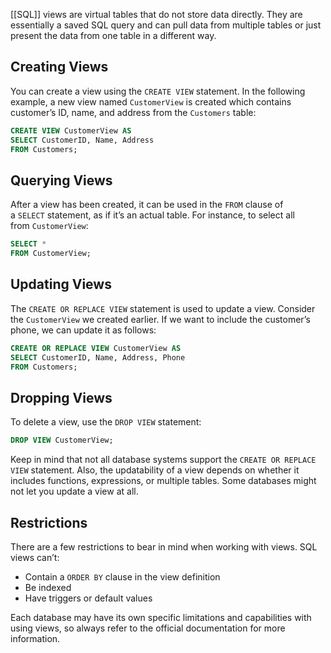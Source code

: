 [[SQL]] views are virtual tables that do not store data directly. They are essentially a saved SQL query and can pull data from multiple tables or just present the data from one table in a different way.
## Creating Views

You can create a view using the `CREATE VIEW` statement. In the following example, a new view named `CustomerView` is created which contains customer’s ID, name, and address from the `Customers` table:

```sql
CREATE VIEW CustomerView AS
SELECT CustomerID, Name, Address
FROM Customers;
```
## Querying Views

After a view has been created, it can be used in the `FROM` clause of a `SELECT` statement, as if it’s an actual table. For instance, to select all from `CustomerView`:

```sql
SELECT *
FROM CustomerView;
```
## Updating Views

The `CREATE OR REPLACE VIEW` statement is used to update a view. Consider the `CustomerView` we created earlier. If we want to include the customer’s phone, we can update it as follows:

```sql
CREATE OR REPLACE VIEW CustomerView AS
SELECT CustomerID, Name, Address, Phone
FROM Customers;
```
## Dropping Views

To delete a view, use the `DROP VIEW` statement:
```sql
DROP VIEW CustomerView;
```
Keep in mind that not all database systems support the `CREATE OR REPLACE VIEW` statement. Also, the updatability of a view depends on whether it includes functions, expressions, or multiple tables. Some databases might not let you update a view at all.
## Restrictions

There are a few restrictions to bear in mind when working with views. SQL views can’t:

- Contain a `ORDER BY` clause in the view definition
- Be indexed
- Have triggers or default values

Each database may have its own specific limitations and capabilities with using views, so always refer to the official documentation for more information.